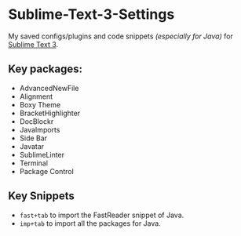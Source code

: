 # Sublime-Text-3-Settings
My saved configs/plugins and code snippets _(especially for Java)_ for [Sublime Text 3](https://www.sublimetext.com/3).

## Key packages: 

* AdvancedNewFile 
* Alignment
* Boxy Theme
* BracketHighlighter 
* DocBlockr
* JavaImports
* Side Bar
* Javatar
* SublimeLinter
* Terminal
* Package Control

## Key Snippets

* `fast+tab` to import the FastReader snippet of Java.
* `imp+tab` to import all the packages for Java. 
